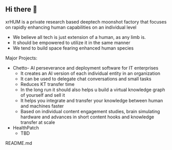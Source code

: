 ## Hi there 👋

xrHUM is a private research based deeptech moonshot factory that focuses on rapidly enhancing human capabilities on an individual level

* We believe all tech is just extension of a human, as any limb is.
* It should be empowered to utilize it in the same manner
* We tend to build space fearing enhanced human species

Major Projects:
* Chetto- AI perseverance and deployment software for IT enterprises
  * It creates an AI version of each individual entity in an organization
  * It can be used to delegate chat conversations and small tasks
  * Reduces KT transfer time
  * In the long run it should also helps u build a virtual knowledge graph of yourself and sell it
  * It helps you integrate and transfer your knowledge between human and machines faster
  * Based on individual content engagement studies, brain simulating hardware and advances in short content hooks and knowledge transfer at scale
* HealthPatch
  * TBD



README.md
